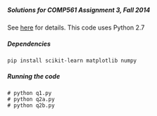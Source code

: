 ##### Solutions for COMP561 Assignment 3, Fall 2014
See [here](https://github.com/npow/COMP561_A3/blob/master/HW3_2014.pdf?raw=true) for details.
This code uses Python 2.7

##### Dependencies
```
pip install scikit-learn matplotlib numpy
```

##### Running the code
```
# python q1.py
# python q2a.py
# python q2b.py
```
